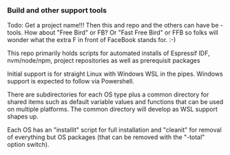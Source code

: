 ### Build and other support tools

Todo: Get a project name!!! Then this and repo and the others
      can have be <name abbreviation>-tools. How about 
      "Free Bird" or FB? Or "Fast Free Bird" or FFB so folks
      will wonder what the extra F in front of FaceBook 
      stands for. :-)

This repo primarily holds scripts for automated installs of Espressif IDF, nvm/node/npm, project repositories as well as prerequisit packages

Initial support is for straight Linux with Windows WSL in the pipes. Windows support is expected to follow via Powershell.

There are subdirectories for each OS type plus a common directory for shared items such as default variable values and functions that can be used on multiple platforms. The common directory will develop as WSL support shapes up.

Each OS has an "installit" script for full installation and "cleanit" for removal of everything but OS packages (that can be removed with the "-total" option switch).
